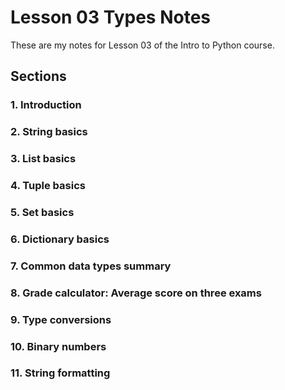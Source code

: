 # Lesson 03 Types Notes

These are my notes for Lesson 03 of the Intro to Python course.

## Sections

### 1. Introduction


### 2. String basics


### 3. List basics


### 4. Tuple basics


### 5. Set basics


### 6. Dictionary basics


### 7. Common data types summary


### 8. Grade calculator: Average score on three exams


### 9. Type conversions


### 10. Binary numbers


### 11. String formatting
